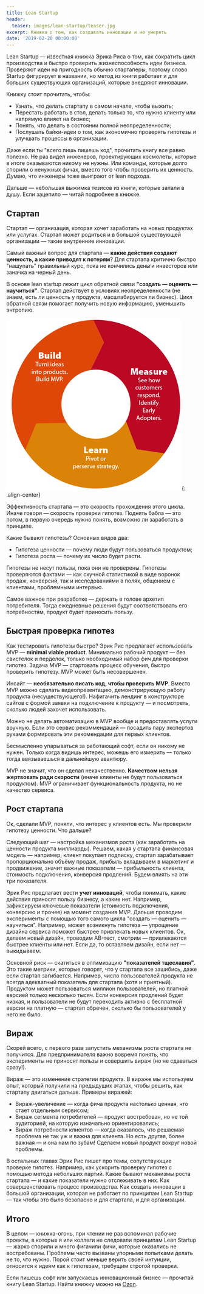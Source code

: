 ```yaml
---
title: Lean Startup
header:
  teaser: images/lean-startup/teaser.jpg
excerpt: Книжка о том, как создавать инновации и не умереть
date: '2019-02-20 00:00:00'
---
```


Lean Startup — известная книжка Эрика Риса о том, как сократить цикл производства и быстро проверить жизнеспособность идеи бизнеса. Проверяют идеи на пригодность обычно стартаперы, поэтому слово Startup фигурирует в названии, но метод из книги работает и для больших существующих организаций, которые внедряют инновации. 

Книжку стоит прочитать, чтобы:
- Узнать, что делать стартапу в самом начале, чтобы выжить;
- Перестать работать в стол, делать только то, что нужно клиенту или напрямую влияет на бизнес;
- Понять, что делать в состоянии полной неопределенности;
- Послушать байки-идеи о том, как экономично проверять гипотезы и улучшать процессы в организации.

Даже если ты "всего лишь пишешь код", прочитать книгу все равно полезно. Не раз видел инженеров, проектирующих космолеты, которые в итоге оказываются никому не нужны. Или команды, которые долго спорили о ненужных фичах, вместо того чтобы проверить их ценность. Думаю, что инженеры тоже выиграют от lean подхода.

Дальше — небольшая выжимка тезисов из книги, которые запали в душу. Если зацепило — читай подробнее в книжке.

## Стартап 

Стартап — организация, которая хочет заработать на новых продуктах или услугах. Стартап может родиться и в большой существующей организации — такие внутренние инновации.

Самый важный вопрос для стартапа — **какие действия создают ценность, а какие приводят к потерям**? Для стартапа критично быстро "нащупать" правильный курс, пока не кончились деньги инвесторов или заначка на черный день.

В основе lean startup лежит цикл обратной связи **"создать — оценить — научиться"**. Стартап действует в условиях неопределенности (не знаем, есть ли ценность у продукта, масштабируется ли бизнес). Цикл обратной связи помогает получить новую информацию, уменьшить энтропию. 

![Цикл обучения](/images/lean-startup/cycle.jpg){: .align-center}

Эффективность стартапа — это скорость прохождения этого цикла. Иначе говоря — скорость проверки гипотез. Поднять бабла — это потом, в первую очередь нужно понять, возможно ли заработать в принципе.

Какие бывают гипотезы? Основных видов два:
- Гипотеза ценности — почему люди будут пользоваться продуктом;
- Гипотеза роста — почему их число будет расти.

Гипотезы не несут пользы, пока они не проверены. Гипотезы проверяются фактами — как скучной статистикой в виде воронок продаж, конверсий, так и исследованиями в полях, общением с клиентами, проблемными интервью. 

Самое важное при разработке — держать в голове архетип потребителя. Тогда ежедневные решения будут соответствовать его потребностям, продукт будет приносить пользу.

## Быстрая проверка гипотез

Как тестировать гипотезы быстро? Эрик Рис предлагает использовать MVP — **minimal viable product**. Минимально рабочий продукт — без свистелок и перделок, только необходимый набор фич для проверки гипотез. Задача MVP — стартовать процесс обучения, быстро проверить гипотезу. MVP может быть несовершенен.

Инсайт — **необязательно писать код, чтобы проверить MVP**. Вместо MVP можно сделать видеопрезентацию, демонстрирующую работу продукта (несуществующего!). Нафигачить лендинг в конструкторе сайтов с формой заявки на подключение к продукту — и посмотреть, сколько людей захочет использовать. 

Можно не делать автоматизацию в MVP вообще и предоставлять услуги вручную. Если это сервис рекоммендаций — посадить пару экспертов руками формировать эти рекомендации для первых клиентов. 

Бесмысленно упарываться за работающий софт, если он никому не нужен. Только когда видишь интерес, можешь его измерить — только тогда ввязываешься в дальнейшую авантюру.

MVP не значит, что он сделал некачественно. **Качеством нельзя жертвовать ради скорости** (иначе клиенты не будут пользоваться продуктом). MVP ограничивает функциональность продукта, но не качество сервиса.

## Рост стартапа

Ок, сделали MVP, поняли, что интерес у клиентов есть. Мы проверили гипотезу ценности. Что дальше? 

Следующий шаг — настройка механизмов роста (как заработать на ценности продукта миллиарды). Решаем, какая у стартапа финансовая модель — например, клиент покупает подписку, стартап зарабатывает пропорционально объёму продаж, прибыль вкладываем в маркетинг и продвижение, значит важные показатели — прибыльность клиента, стоимость подключения, конверсия продлений. Будем влиять на эти три показателя.

Эрик Рис предлагает вести **учет инноваций**, чтобы понимать, какие действия приносят пользу бизнесу, а какие нет. Например, зафиксируем ключевые показатели (стоимость подключения, конверсию и прочее) на момент создания MVP. Дальше проводим эксперименты с помощью того самого цикла "создать — оценить — научиться". Например, может возникнуть гипотеза — упрощение дизайна сервиса поможет быстрее привлекать новых клиентов. Ок, делаем новый дизайн, проводим АB-тест, смотрим — привлекаются быстрее клиенты или нет. Если да, то оставляем дизайн, если нет — выкидываем.

Основной риск — скатиться в оптимизацию **"показателей тщеславия"**. Это такие метрики, которые говорят, что у стартапа все зашибись, даже если стартап загибается. Например, число пользователей продукта не всегда адекватный показатель для стартапа (хотя и приятный). Продуктом может пользоваться миллион пользователей, но платной версией только несколько тысяч. Если конверсия продлений будет низкая, и пользователи не будут переходить активно с бесплатной версии на платную — стартап обречен, сколько бы пользователей у него не было. 

## Вираж

Скорей всего, с первого раза запустить механизмы роста стартапа не получится. Для предпринимателя важно вовремя понять, что эксперименты не приносят пользы и совершить вираж (но не сдаваться сразу!). 

Вираж — это изменение стратегии продукта. В вираже мы используем опыт, который получили на предыдущих этапах, чтобы решить, как стартапу двигаться дальше. Примеры виражей:
- Вираж-увеличение — когда фича продукта настолько ценная, что стает отдельным сервисом;
- Вираж сегмента потребителей — продукт востребован, но не той аудиторией, на которую изначально ориентировались;
- Вираж потребности клиентов — когда оказалось, что решаемая проблема не так уж и важна для клиента. Но есть другая, более важная — и она нам по зубам! Сделаем новый продукт вокруг новой проблемы.

В остальных главах Эрик Рис пишет про темы, сопутствующие проверке гипотез. Например, как ускорить проверку гипотез с помощью метода небольших партий. Какие бывают механизмы роста стартапа — и какие показатели нужно отслеживать в них. Как совершенствовать процесс производства. Как создать инновации в большой организации, которая не работает по принципам Lean Startup — так чтобы это было безопасно и для стартапа, и для организации. 

## Итого

В целом — книжка-огонь, при чтении не раз вспоминал рабочие проекты, в которых я или коллеги не следовали принципам Lean Startup — жарко спорили и много фигачили фичи, которые оказались не востребованы. Проблемы часто вызваны упорными попытками делать не то, что нужно. Порой стоит меньше верить своей интуиции, относится к идеям как к гипотезам, требущим строгой проверки.

Если пишешь софт или запускаешь инновационный бизнес — прочитай книгу Lean Startup. Найти книжку можно на [Ozon](https://www.ozon.ru/context/detail/id/34654895/).
